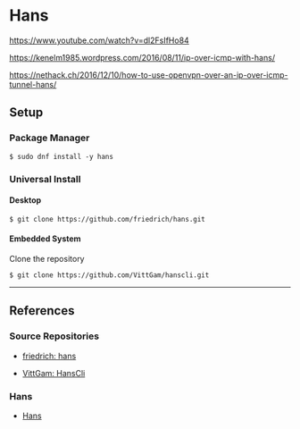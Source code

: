 # Hans

https://www.youtube.com/watch?v=dl2FsIfHo84

https://kenelm1985.wordpress.com/2016/08/11/ip-over-icmp-with-hans/

https://nethack.ch/2016/12/10/how-to-use-openvpn-over-an-ip-over-icmp-tunnel-hans/

## Setup

### Package Manager

```
$ sudo dnf install -y hans
```

### Universal Install

#### Desktop

```
$ git clone https://github.com/friedrich/hans.git
```

#### Embedded System

Clone the repository

```
$ git clone https://github.com/VittGam/hanscli.git
```

---
## References

### Source Repositories

- [friedrich: hans](https://github.com/friedrich/hans)

- [VittGam: HansCli](https://github.com/VittGam/hanscli)

### Hans

- [Hans](https://code.gerade.org/hans/)
